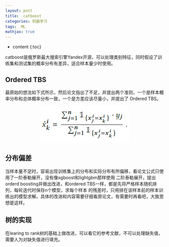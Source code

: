 ```yaml
---
layout: post
title:  catboost
categories: 机器学习
tags:  ML
mathjax: true
---
```


* content
{:toc}

catboost是俄罗斯最大搜索引擎Yandex开源，可以处理类别特征，同时假设了训练集和测试集的概率分布有差异，适合样本量少时使用。





## Ordered TBS

最原始的想法如下式所示，然后论文指出了不足，并提出两个准则，一个是样本概率分布和总体概率分布一致，一个是方差应该尽量小，并提出了
Ordered TBS。

<div align="center"><img src="/photoes/2018/catboost.PNG" /></div>

## 分布偏差

当样本量不足时，容易出现训练集上的分布和实际分布有所偏移，看论文公式只使用了一阶泰勒展开，没有像xgboost和lightgbm那样使用
二阶泰勒展开，提出orderd boosting并做出改进，和ordered TBS一样，都是先将严格样本随机排列，每轮迭代时保存n个模型，求每个样本
的残差时，只用排在该样本前的样本训练出的模型求解。具体的改进和内容需要仔细看原论文，有需要时再看吧，大致思想是这样。

## 树的实现

在learing to rank树的基础上做改进，可以看它的参考文献，不可以处理缺失值，需要人为对缺失值进行填充。


